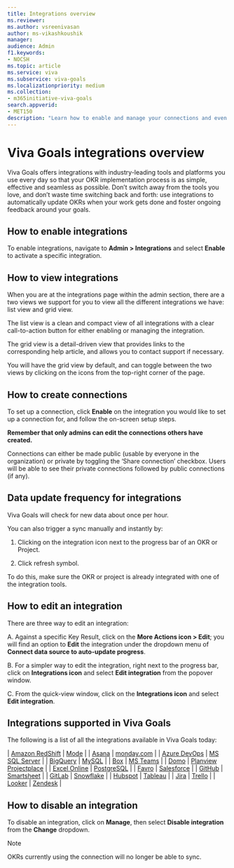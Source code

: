 ```yaml
---
title: Integrations overview
ms.reviewer: 
ms.author: vsreenivasan
author: ms-vikashkoushik
manager: 
audience: Admin
f1.keywords:
- NOCSH
ms.topic: article
ms.service: viva
ms.subservice: viva-goals
ms.localizationpriority: medium
ms.collection:  
- m365initiative-viva-goals  
search.appverid:
- MET150
description: "Learn how to enable and manage your connections and even request an integration"
---
```


# Viva Goals integrations overview

Viva Goals offers integrations with industry-leading tools and platforms you use every day so that your OKR implementation process is as simple, effective and seamless as possible. Don’t switch away from the tools you love, and don’t waste time switching back and forth: use integrations to automatically update OKRs when your work gets done and foster ongoing feedback around your goals.

## How to enable integrations 

To enable integrations, navigate to **Admin > Integrations** and select **Enable** to activate a specific integration.

## How to view integrations 

When you are at the integrations page within the admin section, there are a two views we support for you to view all the different integrations we have: list view and grid view. 

The list view is a clean and compact view of all integrations with a clear call-to-action button for either enabling or managing the integration. 

The grid view is a detail-driven view that provides links to the corresponding help article, and allows you to contact support if necessary. 

You will have the grid view by default, and can toggle between the two views by clicking on the icons from the top-right corner of the page.

## How to create connections

To set up a connection, click **Enable** on the integration you would like to set up a connection for, and follow the on-screen setup steps. 

**Remember that only admins can edit the connections others have created.** 

Connections can either be made public (usable by everyone in the organization) or private by toggling the ‘Share connection’ checkbox. Users will be able to see their private connections followed by public connections (if any).

## Data update frequency for integrations 

Viva Goals will check for new data about once per hour. 

You can also trigger a sync manually and instantly by:

1. Clicking on the integration icon next to the progress bar of an OKR or Project.

2. Click refresh symbol.

To do this, make sure the OKR or project is already integrated with one of the integration tools.

## How to edit an integration

There are three way to edit an integration:

A. Against a specific Key Result, click on the **More Actions icon > Edit**; you will find an option to **Edit** the integration under the dropdown menu of **Connect data source to auto-update progress**. 

B. For a simpler way to edit the integration, right next to the progress bar, click on **Integrations icon** and select **Edit integration** from the popover window. 

C. From the quick-view window, click on the **Integrations icon**  and select **Edit integration**.

## Integrations supported in Viva Goals

The following is a list of all the integrations available in Viva Goals today:

| [Amazon RedShift](/viva/goals/amazon-redshift-integration) | [Mode](/viva/goals/mode-integration) |
| [Asana](/viva/goals/asana-integration) | [monday.com](/viva/goals/monday.com-integration) |
| [Azure DevOps](/viva/goals/azure-devops-integration) | [MS SQL Server](/viva/goals/ms-sql-server-integration) |
| [BigQuery](/viva/goals/bigquery-integration) | [MySQL](/viva/goals/mysql-integration) |
| [Box](/viva/goals/box-integration) | [MS Teams](/viva/goals/ms-teams-integration) |
| [Domo](/viva/goals/domo-integration) | [Planview Projectplace](/viva/goals/planview-projectplace-integration) |
| [Excel Online](/viva/goals/excel-online-integration) | [PostgreSQL](/viva/goals/postgresql-integration) |
| [Favro](/viva/goals/favro-generating-an-api-token) | [Salesforce](/viva/goals/salesforce-integration) |
| [GitHub](/viva/goals/github-integration) | [Smartsheet](/viva/goals/smartsheet-integration) |
| [GitLab](/viva/goals/gitlab-integration) | [Snowflake](/viva/goals/snowflake-integration) |
| [Hubspot](/viva/goals/hubspot-integration) | [Tableau](/viva/goals/tableau-integration) |
| [Jira](/viva/goals/jira-integration) | [Trello](/viva/goals/trello-integration) |
| [Looker](/viva/goals/looker-integration) | [Zendesk](/viva/goals/zendesk-integration) |

## How to disable an integration

To disable an integration, click on **Manage**, then select **Disable integration** from the **Change** dropdown. 

> [!NOTE]
> OKRs currently using the connection will no longer be able to sync.
